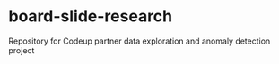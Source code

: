 # board-slide-research
Repository for Codeup partner data exploration and anomaly detection project
